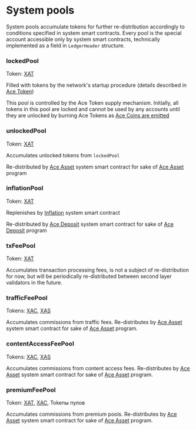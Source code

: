 # System pools

System pools accumulate tokens for further re-distribution accordingly to conditions specified in system smart contracts. Every pool is the special account accessible only by system smart contracts, technically implemented as a field in `LedgerHeader` structure.


### lockedPool

Token: [XAT][1]

Filled with tokens by the network's startup procedure (details described in [Ace Token][1])

This pool is controlled by the Ace Token supply mechanism. Initially, all tokens in this pool are locked and cannot be used by any accounts until they are unlocked by burning Ace Tokens as [Ace Coins are emitted][2]


### unlockedPool

Token: [XAT][1]

Accumulates unlocked tokens from `lockedPool`

Re-distributed by [Ace Asset][3] system smart contract for sake of [Ace Asset][4] program


### inflationPool

Token: [XAT][1]

Replenishes by [Inflation][5]  system smart contract

Re-distributed by [Ace Deposit][6] system smart contract for sake of [Ace Deposit][7] program


### txFeePool

Token: [XAT][1]

Accumulates transaction processing fees, is not a subject of re-distribution for now, but will be periodically re-distributed between second layer validators in the future.


### trafficFeePool

Tokens: [XAC][8], [XAS][9]

Accumulates commissions from traffic fees. Re-distributes by [Ace Asset][3] system smart contract for sake of [Ace Asset][4] program.


### contentAccessFeePool

Tokens: [XAC][8], [XAS][9]

Accumulates commissions from content access fees. Re-distributes by [Ace Asset][3] system smart contract for sake of [Ace Asset][4] program.


### premiumFeePool

Token: [XAT][1], [XAC][8], Tokenы пулов

Accumulates commissions from premium pools. Re-distributes by [Ace Asset][3] system smart contract for sake of [Ace Asset][4] program.



[1]: ../system-tokens/ace-token.md
[2]: ../system-tokens/xac-emission.md
[3]: ../list-of-operations/ace-asset.md
[4]: ../services/ace-asset.md
[5]: ../list-of-operations/inflation.md
[6]: ../list-of-operations/ace-deposit.md
[7]: ../services/ace-deposit.md
[8]: ../system-tokens/ace-coin.md
[9]: ../system-tokens/ace-asset.md
